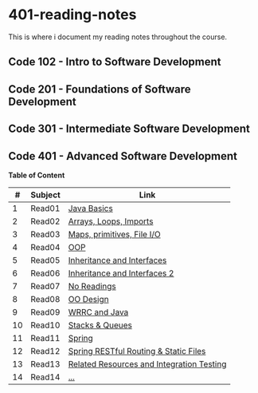 # 401-reading-notes

This is where i document my reading notes throughout the course.

## Code 102 - Intro to Software Development

## Code 201 - Foundations of Software Development

## Code 301 - Intermediate Software Development

## Code 401 - Advanced Software Development


**Table of Content**

|#|Subject|Link|
|-----|--------|--------|
|1   |Read01|[Java Basics](https://sufianhamdan.github.io/401-reading-notes/Read01/Read01)|
|2   |Read02|[Arrays, Loops, Imports](https://sufianhamdan.github.io/401-reading-notes/Read02/Read02)|
|3   |Read03|[ Maps, primitives, File I/O](https://sufianhamdan.github.io/401-reading-notes/Read03/Read03)|
|4   |Read04|[OOP](https://sufianhamdan.github.io/401-reading-notes/Read04/Read04)|
|5   |Read05|[Inheritance and Interfaces](https://sufianhamdan.github.io/401-reading-notes/Read05/Read05)|
|6   |Read06|[Inheritance and Interfaces 2](https://sufianhamdan.github.io/401-reading-notes/Read06/Read06)|
|7   |Read07|[No Readings](https://sufianhamdan.github.io/401-reading-notes/Read07/Read07)|
|8   |Read08|[OO Design](https://sufianhamdan.github.io/401-reading-notes/Read08/Read08)|
|9   |Read09|[WRRC and Java](https://sufianhamdan.github.io/401-reading-notes/Read09/Read09)|
|10  |Read10|[Stacks & Queues](https://sufianhamdan.github.io/401-reading-notes/Read10/Read10)|
|11  |Read11|[Spring](https://sufianhamdan.github.io/401-reading-notes/Read11/Read11)|
|12  |Read12|[Spring RESTful Routing & Static Files](https://sufianhamdan.github.io/401-reading-notes/Read12/Read12)|
|13  |Read13|[Related Resources and Integration Testing](https://sufianhamdan.github.io/401-reading-notes/Read13/Read13)|
|14  |Read14|[...](https://sufianhamdan.github.io/401-reading-notes/Read14/Read14)|
